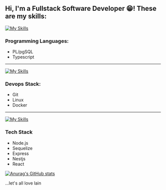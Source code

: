 ## Hi, I'm a Fullstack Software Developer 😁! These are my skills:

[![My Skills](https://skillicons.dev/icons?i=postgres,ts&perline=6)](https://skillicons.dev)
### Programming Languages:
- PL/pgSQL
- Typescript
---
[![My Skills](https://skillicons.dev/icons?i=git,linux,docker&perline=6)](https://skillicons.dev)
### Devops Stack:
- Git
- Linux
- Docker
---
[![My Skills](https://skillicons.dev/icons?i=nodejs,sequelize,express,nestjs,react&perline=6)](https://skillicons.dev)
### Tech Stack
- Node.js
- Sequelize
- Express
- Nestjs
- React

[![Anurag's GitHub stats](https://github-readme-stats.vercel.app/api?username=lik3as&hide=stars,issues&count_private=true&theme=onedark)](https://github.com/anuraghazra/github-readme-stats)

...let's all love lain
